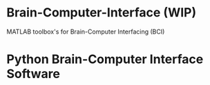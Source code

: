 # Brain-Computer-Interface (WIP)
MATLAB toolbox's for Brain-Computer Interfacing (BCI) 

# Python Brain-Computer Interface Software

